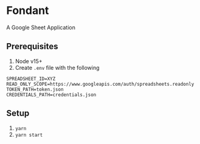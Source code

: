 # Fondant
A Google Sheet Application

## Prerequisites
1. Node v15+
2. Create `.env` file with the following

```
SPREADSHEET_ID=XYZ
READ_ONLY_SCOPE=https://www.googleapis.com/auth/spreadsheets.readonly
TOKEN_PATH=token.json
CREDENTIALS_PATH=credentials.json
```

## Setup
1. `yarn`
2. `yarn start`
